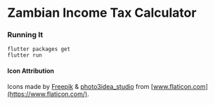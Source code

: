 # Zambian Income Tax Calculator

### Running It
    flutter packages get
    flutter run

#### Icon Attribution
Icons made by [Freepik](https://www.flaticon.com/authors/freepik) & [photo3idea_studio](https://www.flaticon.com/authors/photo3idea-studio) from [www.flaticon.com](https://www.flaticon.com/).
